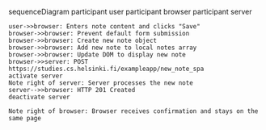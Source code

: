 sequenceDiagram
    participant user
    participant browser
    participant server

    user->>browser: Enters note content and clicks "Save"
    browser->>browser: Prevent default form submission
    browser->>browser: Create new note object
    browser->>browser: Add new note to local notes array
    browser->>browser: Update DOM to display new note
    browser->>server: POST https://studies.cs.helsinki.fi/exampleapp/new_note_spa
    activate server
    Note right of server: Server processes the new note
    server-->>browser: HTTP 201 Created
    deactivate server

    Note right of browser: Browser receives confirmation and stays on the same page
